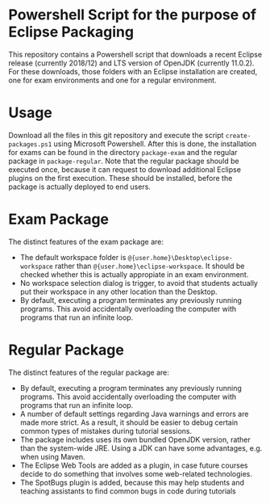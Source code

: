 # Powershell Script for the purpose of Eclipse Packaging

This repository contains a Powershell script that downloads a recent Eclipse release (currently 2018/12) and LTS version of OpenJDK (currently 11.0.2).
For these downloads, those folders with an Eclipse installation are created, one for exam environments and one for a regular environment.

# Usage

Download all the files in this git repository and execute the script `create-packages.ps1` using Microsoft Powershell. After this is done, the installation for exams can be found in the directory `package-exam` and
the regular package in `package-regular`. Note that the regular package should be executed once, because it
can request to download additional Eclipse plugins on the first execution. These should be installed, before
the package is actually deployed to end users.

# Exam Package

The distinct features of the exam package are:

* The default workspace folder is `@{user.home}\Desktop\eclipse-workspace` rather than `@{user.home}\eclipse-workspace`. It should be checked whether this is actually appropiate in an exam environment.
* No workspace selection dialog is trigger, to avoid that students actually put their workspace in any other location than the Desktop.
* By default, executing a program terminates any previously running programs. This avoid accidentally overloading the computer with programs that run an infinite loop.

# Regular Package

The distinct features of the regular package are:

* By default, executing a program terminates any previously running programs. This avoid accidentally overloading the computer with programs that run an infinite loop.
* A number of default settings regarding Java warnings and errors are made more strict. As a result, it should be easier to debug certain common types of mistakes during tutorial sessions.
* The package includes uses its own bundled OpenJDK version, rather than the system-wide JRE. Using a JDK can have some advantages, e.g. when using Maven.
* The Eclipse Web Tools are added as a plugin, in case future courses decide to do something that involves some web-related technologies.
* The SpotBugs plugin is added, because this may help students and teaching assistants to find common bugs in code during tutorials